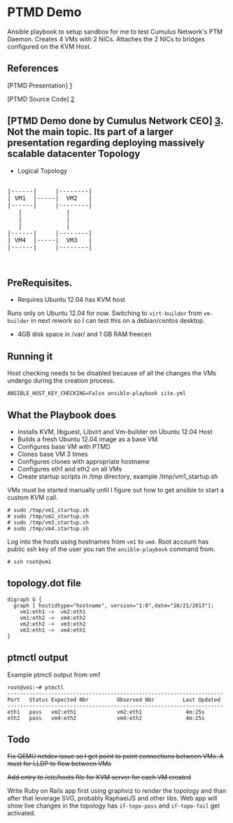 PTMD Demo
========

Ansible playbook to setup sandbox for me to test Cumulus Network's PTM Daemon.
Creates 4 VMs with 2 NICs. Attaches the 2 NICs to bridges configured on the KVM
Host. 

References
----------
[PTMD Presentation] [1]

[PTMD Source Code] [2]

[PTMD Demo done by Cumulus Network CEO] [3]. Not the main topic. Its part of a larger presentation regarding deploying massively scalable datacenter
Topology
--------
* Logical Topology

<pre>

|------|     |--------|
| VM1  |-----|  VM2   |
|------|     |--------|
   |            |
   |            |
   |            |
|------|     |--------|
| VM4  |-----|  VM3   |
|------|     |--------|


</pre>

PreRequisites.
--------------

* Requires Ubuntu 12.04 has KVM host

Runs only on Ubuntu 12.04 for now. Switching to ```virt-builder``` from
  ```vm-builder``` in next rework so I can test this on a debian/centos desktop.

* 4GB disk space in /var/ and 1 GB RAM freecen

Running it
----------

Host checking needs to be disabled because of all the changes the VMs undergo
during the creation process.

````
ANSIBLE_HOST_KEY_CHECKING=False ansible-playbook site.yml

````

What the Playbook does
-----------------------
* Installs KVM, libguest, Libvirt and Vm-builder on Ubuntu 12.04 Host
* Builds a fresh Ubuntu 12.04 image as a base VM
* Configures base VM with PTMD
* Clones base VM 3 times
* Configures clones with appropriate hostname 
* Configures eth1 and eth2 on all VMs
* Create startup scripts in /tmp directory, example /tmp/vm1_startup.sh

VMs must be started manually until I figure out how to get ansible to start a custom KVM call. 
```
# sudo /tmp/vm1_startup.sh
# sudo /tmp/vm2_startup.sh
# sudo /tmp/vm3.startup.sh
# sudo /tmp/vm4.startup.sh
```

Log into the hosts using hostnames from ```vm1``` to ```vm4```. Root account has public ssh key of the user you ran the ```ansible-playbook``` command from.

```
# ssh root@vm1
```

topology.dot file
-------------------------


```
digraph G {
  graph [ hostidtype="hostname", version="1:0",date="10/21/2013"];
    vm1:eth1 ->  vm2:eth1
    vm1:eth2 ->  vm4:eth2
    vm2:eth2 ->  vm3:eth2
    vm3:eth1 ->  vm4:eth1
}
```

ptmctl output
------------

Example ptmctl output from vm1

```
root@vm1:~# ptmctl
---------------------------------------------------------------------
Port   Status Expected Nbr         Observed Nbr         Last Updated
---------------------------------------------------------------------
eth1   pass   vm2:eth1             vm2:eth1              4m:25s   
eth2   pass   vm4:eth2             vm4:eth2              4m:25s  
```



Todo
----

~~Fix QEMU netdev issue so I get point to point connections between VMs. A must
for LLDP to flow between VMs~~

~~Add entry to /etc/hosts file for KVM server for each VM created~~

Write Ruby on Rails app first using graphviz to render the topology and than
after that leverage SVG, probably RaphaelJS and other libs. Web app will show
live changes in the topology has ```if-topo-pass``` and ```if-topo-fail``` get
activated.

[1]: http://indico.uknof.org.uk/getFile.py/access?contribId=8&resId=1&materialId=slides&confId=28
[2]: http://github.com/CumulusNetworks/ptm
[3]: http://www.youtube.com/watch?v=14qgJrbRYYU
